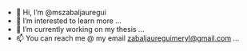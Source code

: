 - 👋 Hi, I’m @mszabaljauregui
- 👀 I’m interested to learn more ...
- 🌱 I’m currently working on my thesis ...
- 📫 You can reach me @ my email zabaljaureguimeryl@gmail.com ...

<!---
mszabaljauregui/mszabaljauregui is a ✨ special ✨ repository because its `README.md` (this file) appears on your GitHub profile.
You can click the Preview link to take a look at your changes.
--->
